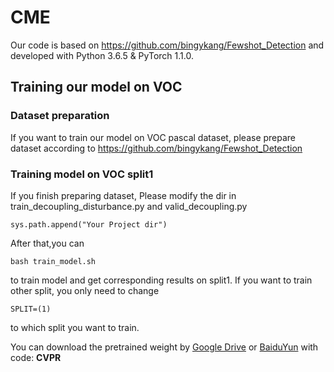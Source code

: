 # CME
Our code is based on https://github.com/bingykang/Fewshot_Detection and developed with Python 3.6.5 & PyTorch 1.1.0.
## Training our model on VOC
### Dataset preparation
If you want to train our model on VOC pascal dataset, please prepare dataset according to https://github.com/bingykang/Fewshot_Detection
### Training model on VOC split1
If you finish preparing dataset,
Please modify the dir in train_decoupling_disturbance.py and valid_decoupling.py
```
sys.path.append("Your Project dir")
```

After that,you can 
```
bash train_model.sh
```
to train model and get corresponding results on split1.
If you want to train other split, you only need to change
```
SPLIT=(1)
```
to which split you want to train.

You can download the pretrained weight by [Google Drive](https://drive.google.com/file/d/1-0Q2EqYXXb0dDm1J0e4dgyXeoQAesibU/view?usp=sharing) or [BaiduYun](https://pan.baidu.com/s/1WUrF0-dMyaS3InObBQa5zw ) with code: **CVPR** 
